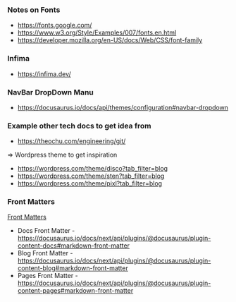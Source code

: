 ### Notes on Fonts

- https://fonts.google.com/
- https://www.w3.org/Style/Examples/007/fonts.en.html
- https://developer.mozilla.org/en-US/docs/Web/CSS/font-family

### Infima

- https://infima.dev/

### NavBar DropDown Manu

- https://docusaurus.io/docs/api/themes/configuration#navbar-dropdown

### Example other tech docs to get idea from

- https://theochu.com/engineering/git/

=> Wordpress theme to get inspiration
- https://wordpress.com/theme/disco?tab_filter=blog
- https://wordpress.com/theme/sten?tab_filter=blog
- https://wordpress.com/theme/pixl?tab_filter=blog

### Front Matters

[Front Matters](https://docusaurus.io/docs/next/markdown-features#front-matter)

- Docs Front Matter - https://docusaurus.io/docs/next/api/plugins/@docusaurus/plugin-content-docs#markdown-front-matter
- Blog Front Matter - https://docusaurus.io/docs/next/api/plugins/@docusaurus/plugin-content-blog#markdown-front-matter
- Pages Front Matter - https://docusaurus.io/docs/next/api/plugins/@docusaurus/plugin-content-pages#markdown-front-matter

